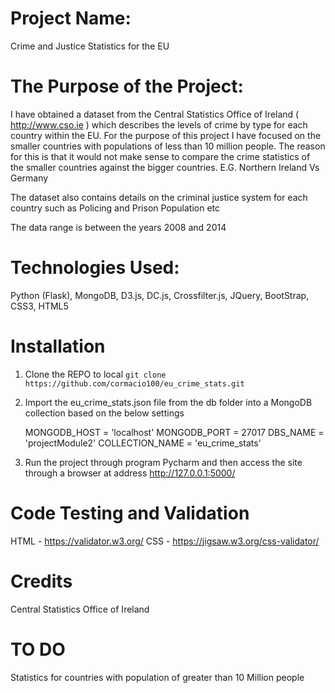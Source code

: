 #   Project Name:

Crime and Justice Statistics for the EU

#   The Purpose of the Project:

I have obtained a dataset from the Central Statistics Office of Ireland ( http://www.cso.ie ) which describes the levels of crime by type
for each country within the EU.
For the purpose of this project I have focused on the smaller countries with populations of less than 10 million people.
The reason for this is that it would not make sense to compare the crime statistics of the smaller countries against the bigger countries.
E.G. Northern Ireland Vs Germany

The dataset also contains details on the criminal justice system for each country such as Policing and Prison Population etc

The data range is between the years 2008 and 2014

#   Technologies Used:

Python (Flask),
MongoDB,
D3.js,
DC.js,
Crossfilter.js,
JQuery,
BootStrap,
CSS3,
HTML5

#   Installation

1.   Clone the REPO to local `git clone https://github.com/cormacio100/eu_crime_stats.git`
2.   Import the eu_crime_stats.json file from the db folder into a MongoDB collection based on the below settings

        MONGODB_HOST = 'localhost'
        MONGODB_PORT = 27017
        DBS_NAME = 'projectModule2'
        COLLECTION_NAME = 'eu_crime_stats'

3.   Run the project through program Pycharm and then access the site through a browser at address http://127.0.0.1:5000/

#   Code Testing and Validation

HTML    -   https://validator.w3.org/
CSS     -   https://jigsaw.w3.org/css-validator/

#   Credits

Central Statistics Office of Ireland

#   TO DO

Statistics for countries with population of greater than 10 Million people
